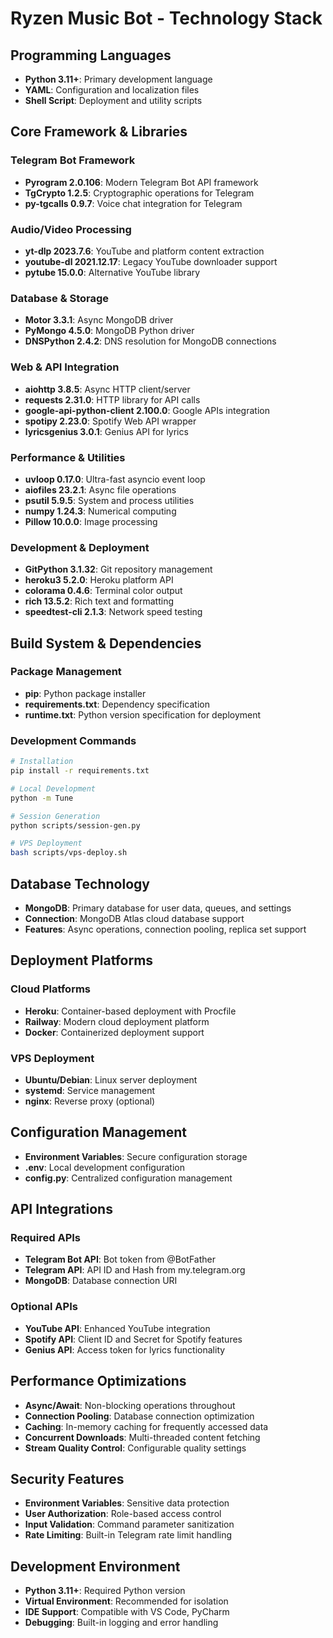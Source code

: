 # Ryzen Music Bot - Technology Stack

## Programming Languages
- **Python 3.11+**: Primary development language
- **YAML**: Configuration and localization files
- **Shell Script**: Deployment and utility scripts

## Core Framework & Libraries

### Telegram Bot Framework
- **Pyrogram 2.0.106**: Modern Telegram Bot API framework
- **TgCrypto 1.2.5**: Cryptographic operations for Telegram
- **py-tgcalls 0.9.7**: Voice chat integration for Telegram

### Audio/Video Processing
- **yt-dlp 2023.7.6**: YouTube and platform content extraction
- **youtube-dl 2021.12.17**: Legacy YouTube downloader support
- **pytube 15.0.0**: Alternative YouTube library

### Database & Storage
- **Motor 3.3.1**: Async MongoDB driver
- **PyMongo 4.5.0**: MongoDB Python driver
- **DNSPython 2.4.2**: DNS resolution for MongoDB connections

### Web & API Integration
- **aiohttp 3.8.5**: Async HTTP client/server
- **requests 2.31.0**: HTTP library for API calls
- **google-api-python-client 2.100.0**: Google APIs integration
- **spotipy 2.23.0**: Spotify Web API wrapper
- **lyricsgenius 3.0.1**: Genius API for lyrics

### Performance & Utilities
- **uvloop 0.17.0**: Ultra-fast asyncio event loop
- **aiofiles 23.2.1**: Async file operations
- **psutil 5.9.5**: System and process utilities
- **numpy 1.24.3**: Numerical computing
- **Pillow 10.0.0**: Image processing

### Development & Deployment
- **GitPython 3.1.32**: Git repository management
- **heroku3 5.2.0**: Heroku platform API
- **colorama 0.4.6**: Terminal color output
- **rich 13.5.2**: Rich text and formatting
- **speedtest-cli 2.1.3**: Network speed testing

## Build System & Dependencies

### Package Management
- **pip**: Python package installer
- **requirements.txt**: Dependency specification
- **runtime.txt**: Python version specification for deployment

### Development Commands
```bash
# Installation
pip install -r requirements.txt

# Local Development
python -m Tune

# Session Generation
python scripts/session-gen.py

# VPS Deployment
bash scripts/vps-deploy.sh
```

## Database Technology
- **MongoDB**: Primary database for user data, queues, and settings
- **Connection**: MongoDB Atlas cloud database support
- **Features**: Async operations, connection pooling, replica set support

## Deployment Platforms

### Cloud Platforms
- **Heroku**: Container-based deployment with Procfile
- **Railway**: Modern cloud deployment platform
- **Docker**: Containerized deployment support

### VPS Deployment
- **Ubuntu/Debian**: Linux server deployment
- **systemd**: Service management
- **nginx**: Reverse proxy (optional)

## Configuration Management
- **Environment Variables**: Secure configuration storage
- **.env**: Local development configuration
- **config.py**: Centralized configuration management

## API Integrations

### Required APIs
- **Telegram Bot API**: Bot token from @BotFather
- **Telegram API**: API ID and Hash from my.telegram.org
- **MongoDB**: Database connection URI

### Optional APIs
- **YouTube API**: Enhanced YouTube integration
- **Spotify API**: Client ID and Secret for Spotify features
- **Genius API**: Access token for lyrics functionality

## Performance Optimizations
- **Async/Await**: Non-blocking operations throughout
- **Connection Pooling**: Database connection optimization
- **Caching**: In-memory caching for frequently accessed data
- **Concurrent Downloads**: Multi-threaded content fetching
- **Stream Quality Control**: Configurable quality settings

## Security Features
- **Environment Variables**: Sensitive data protection
- **User Authorization**: Role-based access control
- **Input Validation**: Command parameter sanitization
- **Rate Limiting**: Built-in Telegram rate limit handling

## Development Environment
- **Python 3.11+**: Required Python version
- **Virtual Environment**: Recommended for isolation
- **IDE Support**: Compatible with VS Code, PyCharm
- **Debugging**: Built-in logging and error handling